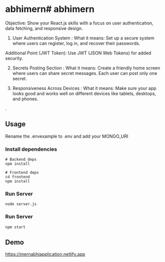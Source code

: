 ﻿
# abhimern# abhimern


Objective: Show your React.js skills with a focus on user authentication, data fetching, and responsive design.

1. User Authentication System :
What it means: Set up a secure system where users can register, log in, and recover their passwords.

Additional Point (JWT Token): Use JWT (JSON Web Tokens) for added security.

2. Secrets Posting Section :
What it means: Create a friendly home screen where users can share secret messages. Each user can post only one secret.



3. Responsiveness Across Devices :
What it means: Make sure your app looks good and works well on different devices like tablets, desktops, and phones.




.

## Usage

Rename the .envexample to .env and add your MONGO_URI

### Install dependencies

```
# Backend deps
npm install

# Frontend deps
cd frontend
npm install
```

### Run Server

```
node server.js
```
### Run Server
```
npm start
```
## Demo


https://mernabhiapplication.netlify.app

